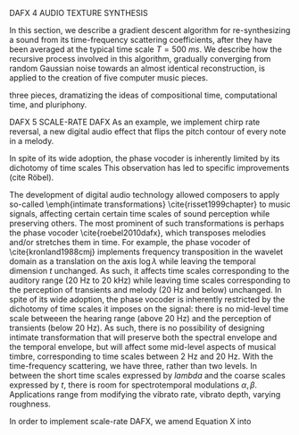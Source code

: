 DAFX 4 AUDIO TEXTURE SYNTHESIS

In this section, we describe a gradient descent algorithm for re-synthesizing a sound from its time-frequency scattering coefficients, after they have been averaged at the typical time scale $T=\SI{500}{ms}$. We describe how the recursive process involved in this algorithm, gradually converging from random Gaussian noise towards an almost identical reconstruction, is applied to the creation of five computer music pieces.


three pieces, dramatizing the ideas of compositional time, computational time, and pluriphony.

DAFX 5 SCALE-RATE DAFX
As an example, we implement chirp rate reversal, a new digital audio effect that flips the pitch contour of every note in a melody.

In spite of its wide adoption, the phase vocoder is inherently limited by its dichotomy of time scales
This observation has led to specific improvements (cite Röbel).


The development of digital audio technology allowed composers to apply so-called \emph{intimate transformations} \cite{risset1999chapter} to music signals, affecting certain certain time scales of sound perception while preserving others.
The most prominent of such transformations is perhaps the phase vocoder \cite{roebel2010dafx}, which transposes melodies and/or stretches them in time.
For example, the phase vocoder of \cite{kronland1988cmj} implements frequency transposition in the wavelet domain as a translation on the axis $\log \lambda$ while leaving the temporal dimension $t$ unchanged.
As such, it affects time scales corresponding to the auditory range (20 Hz to 20 kHz) while leaving time scales corresponding to the perception of transients and melody (20 Hz and below) unchanged.
In spite of its wide adoption, the phase vocoder is inherently restricted by the dichotomy of time scales it imposes on the signal: there is no mid-level time scale betweeen the hearing range (above 20 Hz) and the perception of transients (below 20 Hz). As such, there is no possibility of designing intimate transformation that will preserve both the spectral envelope and the temporal envelope, but will affect some mid-level aspects of musical timbre, corresponding to time scales between 2 Hz and 20 Hz.
With the time-frequency scattering, we have three, rather than two levels.
In between the short time scales expressed by $lambda$ and the coarse scales expressed by $t$, there is room for spectrotemporal modulations $\alpha, \beta$.
Applications range from modifying the vibrato rate, vibrato depth, varying roughness.

In order to implement scale-rate DAFX, we amend Equation X into